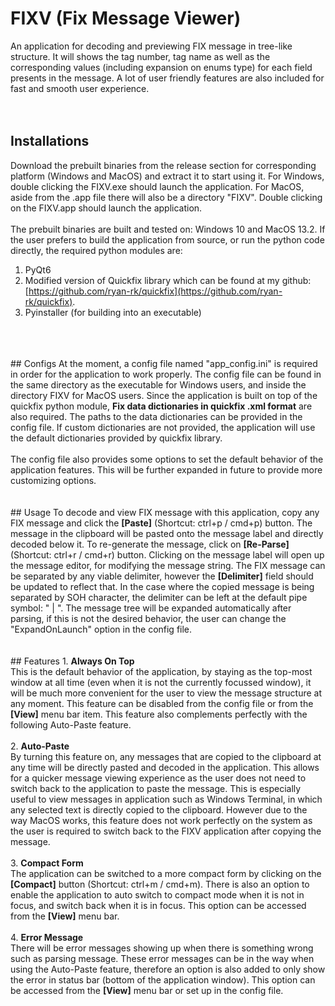 # FIXV (Fix Message Viewer)

An application for decoding and previewing FIX message in tree-like structure. It will shows the tag number, tag name as well as the corresponding values (including expansion on enums type) for each field presents in the message. A lot of user friendly features are also included for fast and smooth user experience.
<br>
<br>
<br>
## Installations
Download the prebuilt binaries from the release section for corresponding platform (Windows and MacOS) and extract it to start using it.
For Windows, double clicking the FIXV.exe should launch the application.
For MacOS, aside from the .app file there will also be a directory "FIXV". Double clicking on the FIXV.app should launch the application.
<br>
<br>
The prebuilt binaries are built and tested on: Windows 10 and MacOS 13.2. If the user prefers to build the application from source, or run the python code directly, the required python modules are:
<br>
1. PyQt6
2. Modified version of Quickfix library which can be found at my github: [https://github.com/ryan-rk/quickfix](https://github.com/ryan-rk/quickfix).
3. Pyinstaller (for building into an executable)
<br>
<br>
<br>
## Configs
At the moment, a config file named "app_config.ini" is required in order for the application to work properly. The config file can be found in the same directory as the executable for Windows users, and inside the directory FIXV for MacOS users. Since the application is built on top of the quickfix python module, <b>Fix data dictionaries in quickfix .xml format</b> are also required. The paths to the data dictionaries can be provided in the config file. If custom dictionaries are not provided, the application will use the default dictionaries provided by quickfix library.
<br>
<br>
The config file also provides some options to set the default behavior of the application features. This will be further expanded in future to provide more customizing options.
<br>
<br>
<br>
## Usage
To decode and view FIX message with this application, copy any FIX message and click the <b>[Paste]</b> (Shortcut: ctrl+p / cmd+p) button. The message in the clipboard will be pasted onto the message label and directly decoded below it. To re-generate the message, click on <b>[Re-Parse]</b> (Shortcut: ctrl+r / cmd+r) button. Clicking on the message label will open up the message editor, for modifying the message string. The FIX message can be separated by any viable delimiter, however the <b>[Delimiter]</b> field should be updated to reflect that. In the case where the copied message is being separated by SOH character, the delimiter can be left at the default pipe symbol: " | ". The message tree will be expanded automatically after parsing, if this is not the desired behavior, the user can change the "ExpandOnLaunch" option in the config file.
<br>
<br>
<br>
## Features
1. <b>Always On Top</b>
<br>
This is the default behavior of the application, by staying as the top-most window at all time (even when it is not the currently focussed window), it will be much more convenient for the user to view the message structure at any moment. This feature can be disabled from the config file or from the <b>[View]</b> menu bar item. This feature also complements perfectly with the following Auto-Paste feature.
<br>
<br>
2. <b>Auto-Paste</b>
<br>
By turning this feature on, any messages that are copied to the clipboard at any time will be directly pasted and decoded in the application. This allows for a quicker message viewing experience as the user does not need to switch back to the application to paste the message. This is especially useful to view messages in application such as Windows Terminal, in which any selected text is directly copied to the clipboard. However due to the way MacOS works, this feature does not work perfectly on the system as the user is required to switch back to the FIXV application after copying the message.
<br>
<br>
3. <b>Compact Form</b>
<br>
The application can be switched to a more compact form by clicking on the <b>[Compact]</b> button (Shortcut: ctrl+m / cmd+m). There is also an option to enable the application to auto switch to compact mode when it is not in focus, and switch back when it is in focus. This option can be accessed from the <b>[View]</b> menu bar.
<br>
<br>
4. <b>Error Message</b>
<br>
There will be error messages showing up when there is something wrong such as parsing message. These error messages can be in the way when using the Auto-Paste feature, therefore an option is also added to only show the error in status bar (bottom of the application window). This option can be accessed from the <b>[View]</b> menu bar or set up in the config file.
